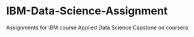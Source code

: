 # IBM-Data-Science-Assignment
Assignments for IBM course Applied Data Science Capstone on coursera 
